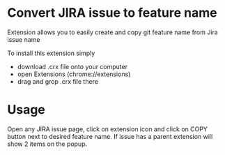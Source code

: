 # Convert JIRA issue to feature name
Extension allows you to easily create and copy git feature name from Jira issue name

To install this extension simply 
- download .crx file onto your computer
- open Extensions (chrome://extensions)
- drag and grop .crx file there
 
# Usage
Open any JIRA issue page, click on extension icon and click on COPY button next to desired feature name.
If issue has a parent extension will show 2 items on the popup.
